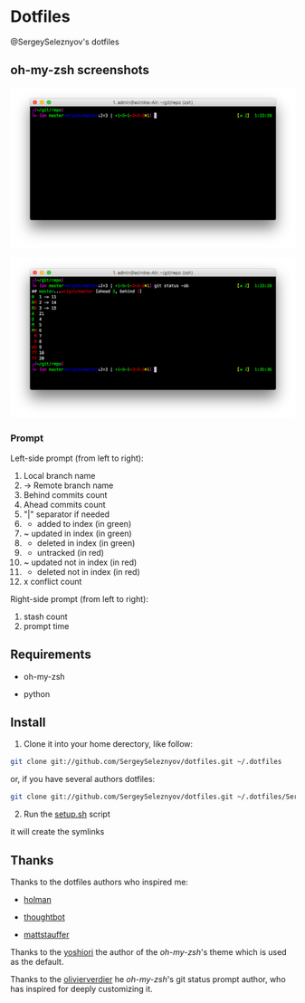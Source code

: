 # Dotfiles
@SergeySeleznyov's dotfiles

## oh-my-zsh screenshots

![screenshot1](/zsh/Screenshot1.png)

![screenshot2](/zsh/Screenshot2.png)

### Prompt

Left-side prompt (from left to right):

  1. Local branch name
  2. -> Remote branch name
  3. Behind commits count
  4. Ahead commits count
  5. "|" separator if needed
  6. + added to index (in green)
  7. ~ updated in index (in green)
  8. - deleted in index (in green)
  9. + untracked (in red)
  10. ~ updated not in index (in red)
  11. - deleted not in index (in red)
  12. x conflict count
  
Right-side prompt (from left to right):

  1. stash count
  2. prompt time

## Requirements

* oh-my-zsh

* python

## Install

1. Clone it into your home derectory, like follow:

```bash
git clone git://github.com/SergeySeleznyov/dotfiles.git ~/.dotfiles
```

or, if you have several authors dotfiles:

```bash
git clone git://github.com/SergeySeleznyov/dotfiles.git ~/.dotfiles/SergeySeleznyov
```

2. Run the [setup.sh](setup.sh) script

it will create the symlinks

## Thanks

Thanks to the dotfiles authors who inspired me:

* [holman](https://github.com/holman/dotfiles)

* [thoughtbot](https://github.com/thoughtbot/dotfiles)

* [mattstauffer](https://github.com/mattstauffer/ohmyzsh-dotfiles)

Thanks to the [yoshiori](https://github.com/yoshiori/oh-my-zsh-yoshiori) the author of the _oh-my-zsh_'s theme which is used as the default.

Thanks to the [olivierverdier](https://github.com/olivierverdier/zsh-git-prompt) he _oh-my-zsh_'s git status prompt author, who has inspired for deeply customizing it.
